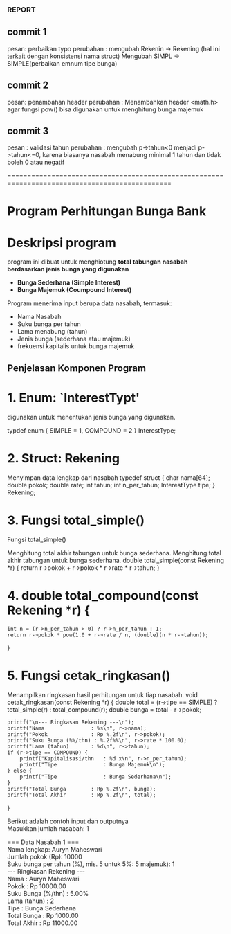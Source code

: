 ### REPORT
## commit 1
pesan: perbaikan typo
perubahan :
mengubah Rekenin -> Rekening (hal ini terkait dengan konsistensi nama struct)
Mengubah SIMPL -> SIMPLE(perbaikan emnum tipe bunga)

## commit 2
pesan: penambahan header
perubahan : 
Menambahkan header <math.h> agar fungsi pow() bisa digunakan untuk menghitung bunga majemuk

## commit 3
pesan : validasi tahun
perubahan : mengubah p->tahun<0 menjadi p->tahun<=0, karena biasanya nasabah menabung minimal 1 tahun dan tidak boleh 0 atau negatif

===============================================================================================

# Program Perhitungan Bunga Bank

# Deskripsi program 
program ini dibuat untuk menghiotung **total tabungan nasabah berdasarkan jenis bunga yang digunakan**
- **Bunga Sederhana  (Simple Interest)**
- **Bunga Majemuk (Coumpound Interest)**

Program menerima input berupa data nasabah, termasuk:
- Nama Nasabah
- Suku bunga per tahun
- Lama menabung (tahun)
- Jenis bunga (sederhana atau majemuk)
- frekuensi kapitalis untuk bunga majemuk 


## Penjelasan Komponen Program

# 1. Enum: `InterestTypt'
digunakan untuk menentukan jenis bunga yang digunakan.

typdef enum { SIMPLE = 1, COMPOUND = 2 } InterestType;
# 2. Struct: Rekening
Menyimpan data lengkap dari nasabah
typedef struct {
    char nama[64];
    double pokok;
    double rate;
    int tahun;
    int n_per_tahun;
    InterestType tipe;
} Rekening;

# 3. Fungsi total_simple()
Fungsi total_simple()

Menghitung total akhir tabungan untuk bunga sederhana.
Menghitung total akhir tabungan untuk bunga sederhana.
double total_simple(const Rekening *r) {
    return r->pokok + r->pokok * r->rate * r->tahun;
}
# 4. double total_compound(const Rekening *r) {
    int n = (r->n_per_tahun > 0) ? r->n_per_tahun : 1;
    return r->pokok * pow(1.0 + r->rate / n, (double)(n * r->tahun));
}
# 5. Fungsi cetak_ringkasan()

Menampilkan ringkasan hasil perhitungan untuk tiap nasabah.
void cetak_ringkasan(const Rekening *r) {
    double total = (r->tipe == SIMPLE) ? total_simple(r) : total_compound(r);
    double bunga = total - r->pokok;

    printf("\n--- Ringkasan Rekening ---\n");
    printf("Nama               : %s\n", r->nama);
    printf("Pokok              : Rp %.2f\n", r->pokok);
    printf("Suku Bunga (%%/thn) : %.2f%%\n", r->rate * 100.0);
    printf("Lama (tahun)       : %d\n", r->tahun);
    if (r->tipe == COMPOUND) {
        printf("Kapitalisasi/thn   : %d x\n", r->n_per_tahun);
        printf("Tipe               : Bunga Majemuk\n");
    } else {
        printf("Tipe               : Bunga Sederhana\n");
    }
    printf("Total Bunga        : Rp %.2f\n", bunga);
    printf("Total Akhir        : Rp %.2f\n", total);
}

Berikut adalah contoh input dan outputnya  
Masukkan jumlah nasabah: 1  

=== Data Nasabah 1 ===  
Nama lengkap: Auryn Maheswari  
Jumlah pokok (Rp): 10000  
Suku bunga per tahun (%), mis. 5 untuk 5%: 5 majemuk): 1  
--- Ringkasan Rekening ---  
Nama               : Auryn Maheswari  
Pokok              : Rp 10000.00      
Suku Bunga (%/thn) : 5.00%  
Lama (tahun)       : 2  
Tipe               : Bunga Sederhana  
Total Bunga        : Rp 1000.00       
Total Akhir        : Rp 11000.00  